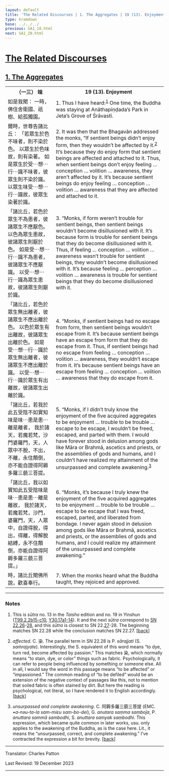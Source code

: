 ```yaml
---
layout: default
title: 'The Related Discourses | 1. The Aggregates | 19 (13). Enjoyment'
type: kramdown
base: ../../../
previous: SA1_18.html
next: SA1_20.html
---
```


<h1><a href='../index.html'>The Related Discourses</a></h1>
<h2><a href='index.html'>1. The Aggregates</a></h2>

<table class="trans">
  <th class='ch'>（一三） 味</th>
  <th class='en'>19 (13). Enjoyment</th>
  <tr>
    <td class='ch' title='t99.2.2b15'>如是我聞： 一時，佛住舍衛國、祇樹、給孤獨園。</td>
    <td id='p1'>1. Thus I have heard:<sup id="ref1"><a href="#n1">1</a></sup> One time, the Buddha was staying at Anāthapiṇḍada’s Park in Jeta’s Grove of Śrāvastī.</td>
  </tr>
  <tr>
    <td class='ch' title='t99.2.2b16'>爾時，世尊告諸比丘： 「若眾生於色不味者，則不染於色。 以眾生於色味故，則有染著。 如是眾生於受⋯想⋯行⋯識不味者，彼眾生則不染於識。 以眾生味受⋯想⋯行⋯識故，彼眾生染著於識。</td>
    <td id='p2'>2. It was then that the Bhagavān addressed the monks, “If sentient beings didn’t enjoy form, then they wouldn’t be affected by it.<sup id="ref2"><a href="#n2">2</a></sup> It’s because they do enjoy form that sentient beings are affected and attached to it. Thus, when sentient beings don’t enjoy feeling … conception … volition … awareness, they aren’t affected by it. It’s because sentient beings do enjoy feeling … conception … volition … awareness that they are affected and attached to it.</td>
  </tr>
  <tr>
    <td class='ch' title='t99.2.2b20'>「諸比丘，若色於眾生不為患者，彼諸眾生不應厭色。 以色為眾生患故，彼諸眾生則厭於色。 如是受⋯想⋯行⋯識不為患者，彼諸眾生不應厭識。 以受⋯想⋯行⋯識為眾生患故，彼諸眾生則厭於識。</td>
    <td id='p3'>3. “Monks, if form weren’t trouble for sentient beings, then sentient beings wouldn’t become disillusioned with it. It’s because form is trouble for sentient beings that they do become disillusioned with it. Thus, if feeling … conception … volition … awareness wasn’t trouble for sentient beings, they wouldn’t become disillusioned with it. It’s because feeling … perception … volition … awareness is trouble for sentient beings that they do become disillusioned with it.</td>
  </tr>
  <tr>
    <td class='ch' title='t99.2.2b25'>「諸比丘，若色於眾生無出離者，彼諸眾生不應出離於色。 以色於眾生有出離故，彼諸眾生出離於色。 如是受⋯想⋯行⋯識於眾生無出離者，彼諸眾生不應出離於識。 以受⋯想⋯行⋯識於眾生有出離故，彼諸眾生出離於識。</td>
    <td id='p4'>4. “Monks, if sentient beings had no escape from form, then sentient beings wouldn’t escape from it. It’s because sentient beings have an escape from form that they do escape from it. Thus, if sentient beings had no escape from feeling … conception … volition … awareness, they wouldn’t escape from it. It’s because sentient beings have an escape from feeling … conception … volition … awareness that they do escape from it.</td>
  </tr>
  <tr>
    <td class='ch' title='t99.2.2c1'>「諸比丘，若我於此五受陰不如實知味是味⋯患是患⋯離是離者， 我於諸天，若魔若梵，沙門婆羅門，天，人眾中不脫，不出，不離，永住顛倒，亦不能自證得阿耨多羅三藐三菩提。</td>
    <td id='p5'>5. “Monks, if I didn’t truly know the enjoyment of the five acquired aggregates to be enjoyment … trouble to be trouble … escape to be escape, I wouldn’t be freed, escaped, and parted with them. I would have forever stood in delusion among gods like Māra or Brahmā,  ascetics and priests, or the assemblies of gods and humans, and I couldn’t have realized my attainment of the unsurpassed and complete awakening.<sup id="ref3"><a href="#n3">3</a></sup></td>
  </tr>
  <tr>
    <td class='ch' title='t99.2.2c5'>「諸比丘，我以如實知此五受陰味是味⋯患是患⋯離是離故， 我於諸天，若魔若梵，沙門，婆羅門，天，人眾中，自證得脫，得出，得離，得解脫結縛，永不住顛倒，亦能自證得阿耨多羅三藐三菩提。」</td>
    <td id='p6'>6. “Monks, it’s because I truly knew the enjoyment of the five acquired aggregates to be enjoyment … trouble to be trouble … escape to be escape that I was freed, escaped, parted, and liberated from bondage. I never again stood in delusion among gods like Māra or Brahmā, ascetics and priests, or the assemblies of gods and humans, and I could realize my attainment of the unsurpassed and complete awakening.”</td>
  </tr>
  <tr>
    <td class='ch' title='t99.2.2c9'>時，諸比丘聞佛所說，歡喜奉行。</td>
    <td id='p7'>7. When the monks heard what the Buddha taught, they rejoiced and approved.</td>
  </tr>
</table>

<hr/>

<h3 id="notes">Notes</h3>

<ol class="notes-list">
<li id="n1"><p>This is <em>sūtra</em> no. 13 in the <cite>Taisho</cite> edition and no. 19 in Yinshun (<a href="https://cbetaonline.dila.edu.tw/zh/T02n0099_p0002b15" target="_blank">T99.2.2b15-c10</a>, <a href="https://cbetaonline.dila.edu.tw/zh/Y30n0030_p0017a01" target="_blank">Y30.17a1-14</a>). It and the next <em>sūtra</em> correspond to <a href="https://suttacentral.net/sn22.26" target="_blank">SN 22.26</a>-<a href="https://suttacentral.net/sn22.28" target="_blank">28</a>, and this <em>sūtra</em> is closest to SN 22.<a href="https://suttacentral.net/sn22.27" target="_blank">27</a>-28. The beginning matches SN 22.28 while the conclusion matches SN 22.27. [<a href="#ref1">back</a>]</p></li>
<li id="n2"><p><em>affected</em>. C. <span class="ch">染</span>. The parallel term in SN 22.28 is P. <em>sārajjati</em> (S. <em>saṁrajyate</em>). Interestingly, the S. equivalent of this word means “to dye, turn red, become affected by passion.” This matches <span class="ch">染</span>, which normally means “to stain, dye, or color” things such as fabric. Psychologically, it can refer to people being influenced by something or someone else. All in all, I would say the word in this passage means “to be affected” or “impassioned.” The common reading of “to be defiled” would be an extension of the negative context of passages like this, not to mention that soiled fabric is often stained by dirt. But here the reading is psychological, not literal, so I have rendered it to English accordingly. [<a href="#ref2">back</a>]</p></li>
<li id="n3"><p><em>unsurpassed and complete awakening</em>. C. <span class="ch">阿耨多羅三藐三菩提</span> (EMC. <em>•a-nəu-ta-la sam-miɛu sam-bo-dei</em>), G. <em>anutara saṃma saṃboj̄a</em>, P. <em>anuttara sammā sambodhi</em>, S. <em>anuttara samyak saṃbodhi</em>. This expression, which became quite common in later works, usu. only applies to the awakening of the Buddha, as is the case here. Lit., it means the “unsurpassed, correct, and complete awakening.” I’ve contracted the expression a bit for brevity. [<a href="#ref3">back</a>]</p></li>
</ol>
<hr/>

<p class="translator">Translator: Charles Patton</p>
<p class='revised'>Last Revised: 19 December 2023</p>

<hr/>